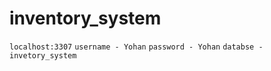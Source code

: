 # inventory_system
```localhost:3307```
```username - Yohan```
```password - Yohan```
```databse - invetory_system```

